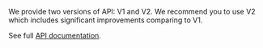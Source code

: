 We provide two versions of API: V1 and V2. We recommend you to use V2 which includes significant improvements comparing to V1.

See full [API documentation](https://nbltrust.github.io/jadepool-api-docs).
